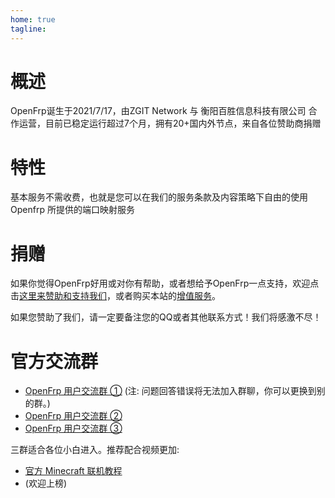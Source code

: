 ```yaml
---
home: true
tagline:
---
```


<!-- 由 AYue 在 2023/1/18 更改。 -->


# 概述

OpenFrp诞生于2021/7/17，由ZGIT Network 与 衡阳百胜信息科技有限公司 合作运营，目前已稳定运行超过7个月，拥有20+国内外节点，来自各位赞助商捐赠

# 特性

基本服务不需收费，也就是您可以在我们的服务条款及内容策略下自由的使用 Openfrp 所提供的端口映射服务

# 捐赠

如果你觉得OpenFrp好用或对你有帮助，或者想给予OpenFrp一点支持，欢迎点击[这里来赞助和支持我们](https://afdian.net/a/zgitnetwork)，或者购买本站的[增值服务](https://www.openfrp.net/home/addon)。

如果您赞助了我们，请一定要备注您的QQ或者其他联系方式！我们将感激不尽！


# 官方交流群
- [OpenFrp 用户交流群 ①](https://jq.qq.com/?_wv=1027&k=Rmq2B1uQ) (注: 问题回答错误将无法加入群聊，你可以更换到别的群。)
- [OpenFrp 用户交流群 ②](https://jq.qq.com/?_wv=1027&k=ju2Ki3Fn)
- [OpenFrp 用户交流群 ③](https://jq.qq.com/?_wv=1027&k=CnQINlkJ)

三群适合各位小白进入。推荐配合视频更加:

- [官方 Minecraft 联机教程](https://www.bilibili.com/video/BV1224y1X7sU)
- (欢迎上榜)


